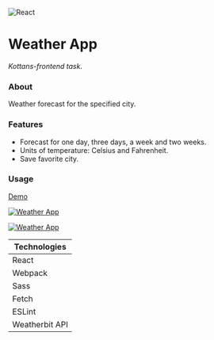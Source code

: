 ![React](https://github.com/ermondel/wiki/blob/master/files/icons48b/React48b.png)

# Weather App

_Kottans-frontend task._

### About

Weather forecast for the specified city.

### Features

- Forecast for one day, three days, a week and two weeks.
- Units of temperature: Celsius and Fahrenheit.
- Save favorite city.

### Usage

[Demo](https://ermondel.github.io/react-weather-app/)

[![Weather App](https://github.com/ermondel/wiki/blob/master/screens/react-weather-app.jpg)](https://ermondel.github.io/react-weather-app/)

[![Weather App](https://github.com/ermondel/wiki/blob/master/screens/react-weather-app_smartphone.jpg)](https://ermondel.github.io/react-weather-app/)

| Technologies   |
| -------------- |
| React          |
| Webpack        |
| Sass           |
| Fetch          |
| ESLint         |
| Weatherbit API |
